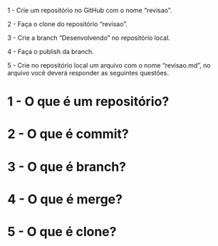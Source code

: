 1 - Crie um repositório no GitHub com o nome “revisao”.

2 - Faça o clone do repositório “revisao”.

3 - Crie a branch “Desenvolvendo” no repositório local.

4 - Faça o publish da branch.

5 - Crie no repositório local um arquivo com o nome “revisao.md”, no arquivo você deverá responder as seguintes questões.

# 1 - O que é um repositório?

# 2 - O que é commit?

# 3 - O que é branch?

# 4 - O que é merge?

# 5 - O que é clone?


